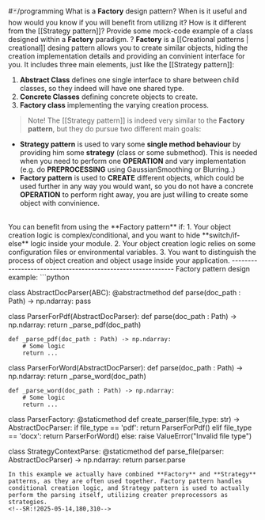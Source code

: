 #🃏/programming
What is a **Factory** design pattern? When is it useful and how would you know if you will benefit from utilizng it? How is it different from the [[Strategy pattern]]? Provide some mock-code example of a class designed within a **Factory** paradigm.
?
**Factory** is a [[Creational patterns | creational]] desing pattern allows you to create similar objects, hiding the creation implementation details and providing an convinient interface for you. It includes three main elements, just like the [[Strategy pattern]]:
1. **Abstract Class** defines one single interface to share between child classes, so they indeed will have one shared type.
2. **Concrete Classes** defining concrete objects to create.
3. **Factory class** implementing the varying creation process.
> Note! The [[Strategy pattern]] is indeed very similar to the **Factory pattern**, but they do pursue two different main goals:
- **Strategy pattern** is used to vary some **single method behaviour** by providing him some **strategy** (class or some submethod). This is needed when you need to perform one **OPERATION** and vary implementation (e.g. do **PREPROCESSING** using GaussianSmoothing or Blurring..)
- **Factory pattern** is used to **CREATE** different objects, which could be used further in any way you would want, so you do not have a concrete **OPERATION** to perform right away, you are just willing to create some object with convinience.
<br>
You can benefit from using the **Factory pattern** if:
1. Your object creation logic is complex/conditional, and you want to hide **switch/if-else** logic inside your module.
2. Your object creation logic relies on some configuration files or environmental variables.
3. You want to distinguish the process of object creation and object usage inside your application.
------------------------------------------------------------
Factory pattern design example:
```python

class AbstractDocParser(ABC):
	@abstractmethod
	def parse(doc_path : Path) -> np.ndarray:
		pass

class ParserForPdf(AbstractDocParser):
	def parse(doc_path : Path) -> np.ndarray:
		return _parse_pdf(doc_path)

	def _parse_pdf(doc_path : Path) -> np.ndarray:
		# Some logic
		return ...

class ParserForWord(AbstractDocParser):
	def parse(doc_path : Path) -> np.ndarray:
		return _parse_word(doc_path)

	def _parse_word(doc_path : Path) -> np.ndarray:
		# Some logic
		return ...

class ParserFactory:
	@staticmethod 
	def create_parser(file_type: str) -> AbstractDocParser: 
	if file_type == 'pdf': 
		return ParserForPdf() 
	elif file_type == 'docx': 
		return ParserForWord() 
	else: 
		raise ValueError("Invalid file type")

class StrategyContextParse:
	@staticmethod
	def parse_file(parser: AbstractDocParser) -> np.ndarray:
		return parser.parse
```
In this example we actually have combined **Factory** and **Strategy** patterns, as they are often used together. Factory pattern handles conditional creation logic, and Strategy pattern is used to actually perform the parsing itself, utilizing creater preprocessors as strategies.
<!--SR:!2025-05-14,180,310-->